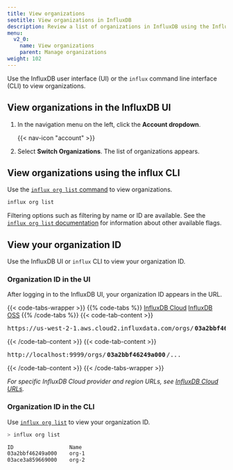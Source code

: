 ```yaml
---
title: View organizations
seotitle: View organizations in InfluxDB
description: Review a list of organizations in InfluxDB using the InfluxDB UI or the influx CLI.
menu:
  v2_0:
    name: View organizations
    parent: Manage organizations
weight: 102
---
```


Use the InfluxDB user interface (UI) or the `influx` command line interface (CLI)
to view organizations.

## View organizations in the InfluxDB UI

1. In the navigation menu on the left, click the **Account dropdown**.

    {{< nav-icon "account" >}}

2. Select **Switch Organizations**. The list of organizations appears.

## View organizations using the influx CLI

Use the [`influx org list` command](/v2.0/reference/cli/influx/org/list)
to view organizations.

```sh
influx org list
```

Filtering options such as filtering by name or ID are available.
See the [`influx org list` documentation](/v2.0/reference/cli/influx/org/list)
for information about other available flags.

## View your organization ID
Use the InfluxDB UI or `influx` CLI to view your organization ID.

### Organization ID in the UI
After logging in to the InfluxDB UI, your organization ID appears in the URL.

{{< code-tabs-wrapper >}}
{{% code-tabs %}}
[InfluxDB Cloud](#)
[InfluxDB OSS](#)
{{% /code-tabs %}}
{{< code-tab-content >}}
<pre class="highlight">
https://us-west-2-1.aws.cloud2.influxdata.com/orgs/<span class="bp" style="font-weight:bold;margin:0 .15rem">03a2bbf46249a000</span>/...
</pre>
{{< /code-tab-content >}}
{{< code-tab-content >}}
<pre class="highlight">
http://localhost:9999/orgs/<span class="bp" style="font-weight:bold;margin:0 .15rem">03a2bbf46249a000</span>/...
</pre>
{{< /code-tab-content >}}
{{< /code-tabs-wrapper >}}

_For specific InfluxDB Cloud provider and region URLs, see [InfluxDB Cloud URLs](/v2.0/cloud/urls/)._


### Organization ID in the CLI
Use [`influx org list`](#view-organizations-using-the-influx-cli) to view your organization ID.

```sh
> influx org list

ID                  Name
03a2bbf46249a000    org-1
03ace3a859669000    org-2
```
